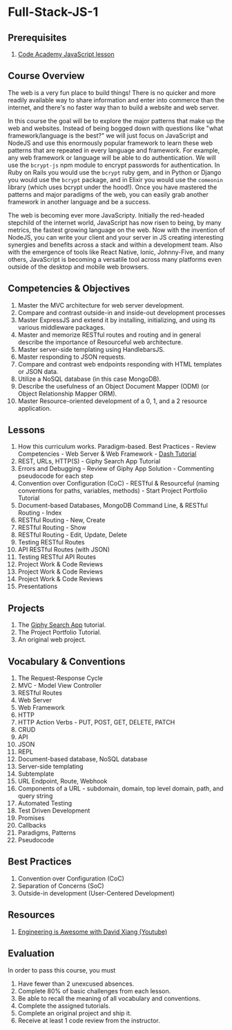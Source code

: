 # Full-Stack-JS-1

## Prerequisites

1. [Code Academy JavaScript lesson](https://www.codecademy.com/learn/javascript)

## Course Overview

The web is a very fun place to build things! There is no quicker and more readily available way to share information and enter into commerce than the internet, and there's no faster way than to build a website and web server.

In this course the goal will be to explore the major patterns that make up the web and websites. Instead of being bogged down with questions like "what framework/language is the best?" we will just focus on JavaScript and NodeJS and use this enormously popular framework to learn these web patterns that are repeated in every language and framework. For example, any web framework or language will be able to do authentication. We will use the `bcrypt-js` npm module to encrypt passwords for authentication. In Ruby on Rails you would use the `bcrypt` ruby gem, and in Python or Django you would use the `bcrypt` package, and in Elixir you would use the `comeonin` library (which uses bcrypt under the hood!). Once you have mastered the patterns and major paradigms of the web, you can easily grab another framework in another language and be a success.

The web is becoming ever more JavaScripty. Initially the red-headed stepchild of the internet world, JavaScript has now risen to being, by many metrics, the fastest growing language on the web. Now with the invention of NodeJS, you can write your client and your server in JS creating interesting synergies and benefits across a stack and within a development team. Also with the emergence of tools like React Native, Ionic, Johnny-Five, and many others, JavaScript is becoming a versatile tool across many platforms even outside of the desktop and mobile web browsers.

## Competencies & Objectives

1. Master the MVC architecture for web server development.
1. Compare and contrast outside-in and inside-out development processes
1. Master ExpressJS and extend it by installing, initializing, and using its various middleware packages.
1. Master and memorize RESTful routes and routing and in general describe the importance of Resourceful web architecture.
1. Master server-side templating using HandlebarsJS.
1. Master responding to JSON requests.
1. Compare and contrast web endpoints responding with HTML templates or JSON data.
1. Utilize a NoSQL database (in this case MongoDB).
1. Describe the usefulness of an Object Document Mapper (ODM) (or Object Relationship Mapper ORM).
1. Master Resource-oriented development of a 0, 1, and a 2 resource application.

## Lessons

1. How this curriculum works. Paradigm-based. Best Practices - Review Competencies - Web Server & Web Framework - [Dash Tutorial](https://dash.generalassemb.ly/)
1. REST, URLs, HTTP(S) - Giphy Search App Tutorial
1. Errors and Debugging - Review of Giphy App Solution - Commenting pseudocode for each step
1. Convention over Configuration (CoC) - RESTful & Resourceful (naming conventions for paths, variables, methods) - Start Project Portfolio Tutorial
1. Document-based Databases, MongoDB Command Line, & RESTful Routing - Index
1. RESTful Routing - New, Create
1. RESTful Routing - Show
1. RESTful Routing - Edit, Update, Delete
1. Testing RESTful Routes
1. API RESTful Routes (with JSON)
1. Testing RESTful API Routes
1. Project Work & Code Reviews
1. Project Work & Code Reviews
1. Project Work & Code Reviews
1. Presentations

## Projects

1. The [Giphy Search App](https://www.makeschool.com/online-courses/tutorials/giphy-search-app-with-node-js/your-node-environment) tutorial.
1. The Project Portfolio Tutorial.
1. An original web project.

## Vocabulary & Conventions

1. The Request-Response Cycle
1. MVC - Model View Controller
1. RESTful Routes
1. Web Server
1. Web Framework
1. HTTP
1. HTTP Action Verbs - PUT, POST, GET, DELETE, PATCH
1. CRUD
1. API
1. JSON
1. REPL
1. Document-based database, NoSQL database
1. Server-side templating
1. Subtemplate
1. URL Endpoint, Route, Webhook
1. Components of a URL - subdomain, domain, top level domain, path, and query string
1. Automated Testing
1. Test Driven Development
1. Promises
1. Callbacks
1. Paradigms, Patterns
1. Pseudocode

## Best Practices

1. Convention over Configuration (CoC)
1. Separation of Concerns (SoC)
1. Outside-in development (User-Centered Development)

## Resources

1. [Engineering is Awesome with David Xiang (Youtube)](https://www.youtube.com/user/daveXbang/videos)

## Evaluation

In order to pass this course, you must

1. Have fewer than 2 unexcused absences.
1. Complete 80% of basic challenges from each lesson.
1. Be able to recall the meaning of all vocabulary and conventions.
1. Complete the assigned tutorials.
1. Complete an original project and ship it.
1. Receive at least 1 code review from the instructor.
